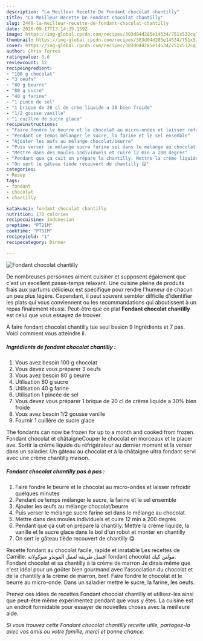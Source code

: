```yaml
---
description: "La Meilleur Recette De Fondant chocolat chantilly"
title: "La Meilleur Recette De Fondant chocolat chantilly"
slug: 2449-la-meilleur-recette-de-fondant-chocolat-chantilly
date: 2020-09-17T13:14:35.159Z
image: https://img-global.cpcdn.com/recipes/383d04d285e14534/751x532cq70/fondant-chocolat-chantilly-photo-principale-de-la-recette.jpg
thumbnail: https://img-global.cpcdn.com/recipes/383d04d285e14534/751x532cq70/fondant-chocolat-chantilly-photo-principale-de-la-recette.jpg
cover: https://img-global.cpcdn.com/recipes/383d04d285e14534/751x532cq70/fondant-chocolat-chantilly-photo-principale-de-la-recette.jpg
author: Chris Torres
ratingvalue: 3.6
reviewcount: 12
recipeingredient:
- "100 g chocolat"
- "3 oeufs"
- "80 g beurre"
- "80 g sucre"
- "40 g farine"
- "1 pince de sel"
- "1 brique de 20 cl de crme liquide a 30 bien froide"
- "1/2 gousse vanille"
- "1 cuillre de sucre glace"
recipeinstructions:
- "Faire fondre le beurre et le chocolat au micro-ondes et laisser refroidir quelques minutes"
- "Pendant ce temps mélanger le sucre, la farine et le sel ensemble"
- "Ajouter les œufs au mélange chocolat/beurre"
- "Puis verser le mélange sucre farine sel dans le mélange au chocolat."
- "Mettre dans des moules individuels et cuire 12 min a 200 degrés"
- "Pendant que ça cuit on prépare la chantilly. Mettre la crème liquide, la vanille et le sucre glace dans le bol d&#39;un robot et monter en chantilly"
- "On sert le gâteau tiède recouvert de chantilly 😋"
categories:
- Resep
tags:
- fondant
- chocolat
- chantilly

katakunci: fondant chocolat chantilly 
nutrition: 178 calories
recipecuisine: Indonesian
preptime: "PT21M"
cooktime: "PT51M"
recipeyield: "1"
recipecategory: Dinner

---
```



![Fondant chocolat chantilly](https://img-global.cpcdn.com/recipes/383d04d285e14534/751x532cq70/fondant-chocolat-chantilly-photo-principale-de-la-recette.jpg)

De nombreuses personnes aiment cuisiner et supposent également que c'est un excellent passe-temps relaxant. Une cuisine pleine de produits frais aux parfums délicieux est spécifique pour rendre l'humeur de chacun un peu plus légère. Cependant, il peut souvent sembler difficile d'identifier les plats qui vous conviennent ou les recommandations qui aboutissent à un repas finalement réussi. Peut-être que ce plat <strong> Fondant chocolat chantilly </strong> est celui que vous essayez de trouver.

<!--inarticleads1-->

À faire fondant chocolat chantilly tue seul besion 9 Ingrédients et 7 pas. Voici comment vous atteindre il.

##### Ingrédients de fondant chocolat chantilly :

1. Vous avez besoin 100 g chocolat
1. Vous devez vous préparer 3 oeufs
1. Vous avez besoin 80 g beurre
1. Utilisation 80 g sucre
1. Utilisation 40 g farine
1. Utilisation 1 pincée de sel
1. Vous devez vous préparer 1 brique de 20 cl de crème liquide a 30% bien froide
1. Vous avez besoin 1/2 gousse vanille
1. Fournir 1 cuillère de sucre glace


The fondants can now be frozen for up to a month and cooked from frozen. Fondant chocolat et châtaigneCouper le chocolat en morceaux et le placer ave. Sortir la crème liquide du réfrigérateur au dernier moment et la verser dans un saladier. Un gâteau au chocolat et à la châtaigne ultra fondant servi avec une crème chantilly maison. 

<!--inarticleads2-->

##### Fondant chocolat chantilly pas à pas :

1. Faire fondre le beurre et le chocolat au micro-ondes et laisser refroidir quelques minutes
1. Pendant ce temps mélanger le sucre, la farine et le sel ensemble
1. Ajouter les œufs au mélange chocolat/beurre
1. Puis verser le mélange sucre farine sel dans le mélange au chocolat.
1. Mettre dans des moules individuels et cuire 12 min a 200 degrés
1. Pendant que ça cuit on prépare la chantilly. Mettre la crème liquide, la vanille et le sucre glace dans le bol d&#39;un robot et monter en chantilly
1. On sert le gâteau tiède recouvert de chantilly 😋


Recette fondant au chocolat facile, rapide et inratable Les recettes de Camille. افضل طريقة لعمل الفوندو شوكولاتة fondant chocolat مولتن كيك. Fondant chocolat et sa chantilly à la crème de marron Je dirais même que c&#39;est idéal pour un goûter bien gourmand avec l&#39;association du chocolat et de la chantilly à la crème de marron, bref. Faire fondre le chocolat et le beurre au micro-onde. Dans un saladier mettre le sucre, la farine, les oeufs. 

<!--inarticleads1-->

<p>
Prenez ces idées de recettes Fondant chocolat chantilly et utilisez-les ainsi que peut-être même expérimentez pendant que vous y êtes. La cuisine est un endroit formidable pour essayer de nouvelles choses avec la meilleure aide.
</p>

<p>
<i>Si vous trouvez cette Fondant chocolat chantilly recette utile, partagez-la avec vos amis ou votre famille, merci et bonne chance.</i>
</p>
